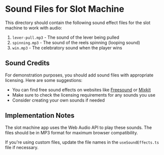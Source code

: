 # Sound Files for Slot Machine

This directory should contain the following sound effect files for the slot machine to work with audio:

1. `lever-pull.mp3` - The sound of the lever being pulled
2. `spinning.mp3` - The sound of the reels spinning (looping sound)
3. `win.mp3` - The celebratory sound when the player wins

## Sound Credits

For demonstration purposes, you should add sound files with appropriate licensing. Here are some suggestions:

- You can find free sound effects on websites like [Freesound](https://freesound.org/) or [Mixkit](https://mixkit.co/free-sound-effects/game/)
- Make sure to check the licensing requirements for any sounds you use
- Consider creating your own sounds if needed

## Implementation Notes

The slot machine app uses the Web Audio API to play these sounds. The files should be in MP3 format for maximum browser compatibility.

If you're using custom files, update the file names in the `useSoundEffects.ts` file if necessary. 